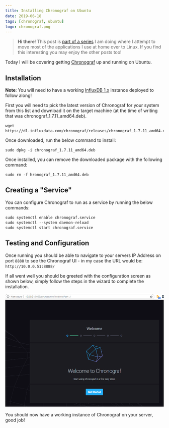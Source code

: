 ```yaml
---
title: Installing Chronograf on Ubuntu
date: 2019-06-18
tags: [chronograf, ubuntu]
logo: chronograf.png
---
```


> **Hi there**! This post is [part of a series](/series/) I am doing where I attempt to move most of the applications I use at home over to Linux. If you find this interesting you may enjoy the other posts too!

Today I will be covering getting [Chronograf](https://www.influxdata.com/time-series-platform/chronograf/) up and running on Ubuntu.

## Installation

**Note**: You will need to have a working [InfluxDB 1.x](/blog/2019/2019-06-14/post1/) instance deployed to follow along!

First you will need to pick the latest version of Chronograf for your system from this list and download it on the target machine (at the time of writing that was chronograf_1.7.11_amd64.deb).

```shell
wget https://dl.influxdata.com/chronograf/releases/chronograf_1.7.11_amd64.deb
```

Once downloaded, run the below command to install:

```shell
sudo dpkg -i chronograf_1.7.11_amd64.deb
```

Once installed, you can remove the downloaded package with the following command:

```shell
sudo rm -f hronograf_1.7.11_amd64.deb
```

## Creating a "Service"

You can configure Chronograf to run as a service by running the below commands:

```shell
sudo systemctl enable chronograf.service
sudo systemctl --system daemon-reload
sudo systemctl start chronograf.service
```

## Testing and Configuration

Once running you should be able to navigate to your servers IP Address on port `8888` to see the Chronograf UI - in my case the URL would be: `http://10.0.0.51:8888/`

If all went well you should be greeted with the configuration screen as shown below, simply follow the steps in the wizard to complete the installation.

<img src="./001.png" alt="">

You should now have a working instance of Chronograf on your server, good job!
